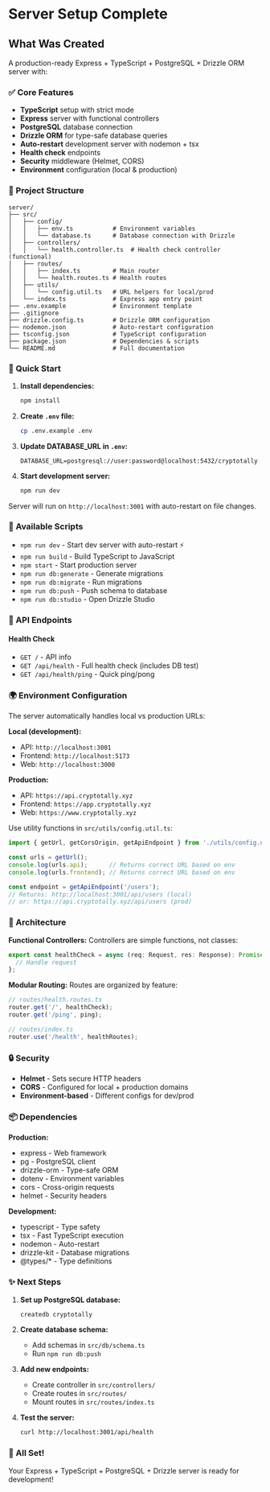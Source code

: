 # Server Setup Complete

## What Was Created

A production-ready Express + TypeScript + PostgreSQL + Drizzle ORM server with:

### ✅ Core Features
- **TypeScript** setup with strict mode
- **Express** server with functional controllers
- **PostgreSQL** database connection
- **Drizzle ORM** for type-safe database queries
- **Auto-restart** development server with nodemon + tsx
- **Health check** endpoints
- **Security** middleware (Helmet, CORS)
- **Environment** configuration (local & production)

### 📁 Project Structure

```
server/
├── src/
│   ├── config/
│   │   ├── env.ts           # Environment variables
│   │   └── database.ts      # Database connection with Drizzle
│   ├── controllers/
│   │   └── health.controller.ts  # Health check controller (functional)
│   ├── routes/
│   │   ├── index.ts         # Main router
│   │   └── health.routes.ts # Health routes
│   ├── utils/
│   │   └── config.util.ts   # URL helpers for local/prod
│   └── index.ts             # Express app entry point
├── .env.example             # Environment template
├── .gitignore
├── drizzle.config.ts        # Drizzle ORM configuration
├── nodemon.json             # Auto-restart configuration
├── tsconfig.json            # TypeScript configuration
├── package.json             # Dependencies & scripts
└── README.md                # Full documentation
```

### 🚀 Quick Start

1. **Install dependencies:**
   ```bash
   npm install
   ```

2. **Create `.env` file:**
   ```bash
   cp .env.example .env
   ```

3. **Update DATABASE_URL in `.env`:**
   ```
   DATABASE_URL=postgresql://user:password@localhost:5432/cryptotally
   ```

4. **Start development server:**
   ```bash
   npm run dev
   ```

Server will run on `http://localhost:3001` with auto-restart on file changes.

### 📝 Available Scripts

- `npm run dev` - Start dev server with auto-restart ⚡
- `npm run build` - Build TypeScript to JavaScript
- `npm start` - Start production server
- `npm run db:generate` - Generate migrations
- `npm run db:migrate` - Run migrations
- `npm run db:push` - Push schema to database
- `npm run db:studio` - Open Drizzle Studio

### 🔌 API Endpoints

#### Health Check
- `GET /` - API info
- `GET /api/health` - Full health check (includes DB test)
- `GET /api/health/ping` - Quick ping/pong

### 🌍 Environment Configuration

The server automatically handles local vs production URLs:

**Local (development):**
- API: `http://localhost:3001`
- Frontend: `http://localhost:5173`
- Web: `http://localhost:3000`

**Production:**
- API: `https://api.cryptotally.xyz`
- Frontend: `https://app.cryptotally.xyz`
- Web: `https://www.cryptotally.xyz`

Use utility functions in `src/utils/config.util.ts`:
```typescript
import { getUrl, getCorsOrigin, getApiEndpoint } from './utils/config.util';

const urls = getUrl();
console.log(urls.api);      // Returns correct URL based on env
console.log(urls.frontend); // Returns correct URL based on env

const endpoint = getApiEndpoint('/users');
// Returns: http://localhost:3001/api/users (local)
// or: https://api.cryptotally.xyz/api/users (prod)
```

### 🎯 Architecture

**Functional Controllers:**
Controllers are simple functions, not classes:
```typescript
export const healthCheck = async (req: Request, res: Response): Promise<void> => {
  // Handle request
};
```

**Modular Routing:**
Routes are organized by feature:
```typescript
// routes/health.routes.ts
router.get('/', healthCheck);
router.get('/ping', ping);

// routes/index.ts
router.use('/health', healthRoutes);
```

### 🔒 Security

- **Helmet** - Sets secure HTTP headers
- **CORS** - Configured for local + production domains
- **Environment-based** - Different configs for dev/prod

### 📦 Dependencies

**Production:**
- express - Web framework
- pg - PostgreSQL client
- drizzle-orm - Type-safe ORM
- dotenv - Environment variables
- cors - Cross-origin requests
- helmet - Security headers

**Development:**
- typescript - Type safety
- tsx - Fast TypeScript execution
- nodemon - Auto-restart
- drizzle-kit - Database migrations
- @types/* - Type definitions

### ✨ Next Steps

1. **Set up PostgreSQL database:**
   ```bash
   createdb cryptotally
   ```

2. **Create database schema:**
   - Add schemas in `src/db/schema.ts`
   - Run `npm run db:push`

3. **Add new endpoints:**
   - Create controller in `src/controllers/`
   - Create routes in `src/routes/`
   - Mount routes in `src/routes/index.ts`

4. **Test the server:**
   ```bash
   curl http://localhost:3001/api/health
   ```

### 🎉 All Set!

Your Express + TypeScript + PostgreSQL + Drizzle server is ready for development!
